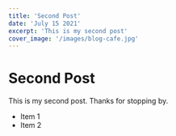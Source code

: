 ```yaml
---
title: 'Second Post'
date: 'July 15 2021'
excerpt: 'This is my second post'
cover_image: '/images/blog-cafe.jpg'
---
```

# Second Post

This is my second post. Thanks for stopping by.

* Item 1
* Item 2